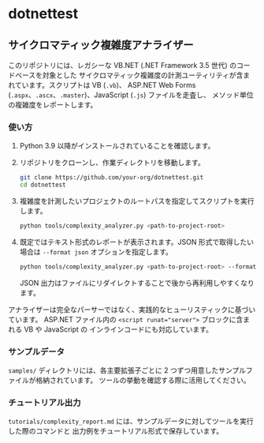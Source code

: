 # dotnettest

## サイクロマティック複雑度アナライザー

このリポジトリには、レガシーな VB.NET (.NET Framework 3.5 世代) のコードベースを対象とした
サイクロマティック複雑度の計測ユーティリティが含まれています。スクリプトは VB (`.vb`)、
ASP.NET Web Forms (`.aspx`、`.ascx`、`.master`)、JavaScript (`.js`) ファイルを走査し、
メソッド単位の複雑度をレポートします。

### 使い方

1. Python 3.9 以降がインストールされていることを確認します。
2. リポジトリをクローンし、作業ディレクトリを移動します。

    ```bash
    git clone https://github.com/your-org/dotnettest.git
    cd dotnettest
    ```

3. 複雑度を計測したいプロジェクトのルートパスを指定してスクリプトを実行します。

    ```bash
    python tools/complexity_analyzer.py <path-to-project-root>
    ```

4. 既定ではテキスト形式のレポートが表示されます。JSON 形式で取得したい場合は `--format json`
   オプションを指定します。

    ```bash
    python tools/complexity_analyzer.py <path-to-project-root> --format json > report.json
    ```

   JSON 出力はファイルにリダイレクトすることで後から再利用しやすくなります。

アナライザーは完全なパーサーではなく、実践的なヒューリスティックに基づいています。
ASP.NET ファイル内の `<script runat="server">` ブロックに含まれる VB や JavaScript の
インラインコードにも対応しています。

### サンプルデータ

`samples/` ディレクトリには、各主要拡張子ごとに 2 つずつ用意したサンプルファイルが格納されています。
ツールの挙動を確認する際に活用してください。

### チュートリアル出力

`tutorials/complexity_report.md` には、サンプルデータに対してツールを実行した際のコマンドと
出力例をチュートリアル形式で保存しています。
